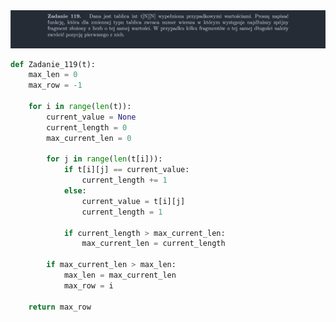 <picture>
  <source srcset="../../srt/zbior_zadan/119.png" media="(prefers-color-scheme: light)">
  <source srcset="../../srt/zbior_zadan/black_119.png" media="(prefers-color-scheme: dark)">
  <img src="../../srt/zbior_zadan/black_119.png" alt="zadanie 119">
</picture>

```python
def Zadanie_119(t):
    max_len = 0
    max_row = -1

    for i in range(len(t)):
        current_value = None
        current_length = 0
        max_current_len = 0

        for j in range(len(t[i])):
            if t[i][j] == current_value:
                current_length += 1
            else:
                current_value = t[i][j]
                current_length = 1

            if current_length > max_current_len:
                max_current_len = current_length

        if max_current_len > max_len:
            max_len = max_current_len
            max_row = i

    return max_row



```